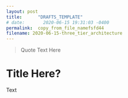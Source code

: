 ```yaml
---
layout: post
title:      "DRAFTS_TEMPLATE"
# date:       2020-06-15 19:31:03 -0400
permalink:  copy_from_file_namefsfd44
filename: 2020-06-15-three_tier_architecture
---
```


> Quote Text Here

# Title Here?

Text